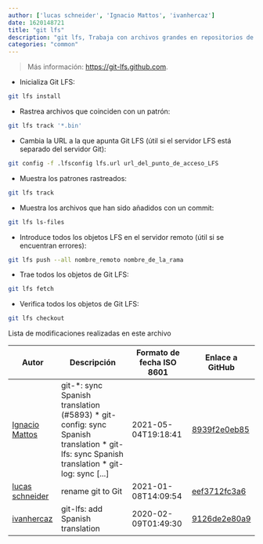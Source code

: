 ```yaml
---
author: ['lucas schneider', 'Ignacio Mattos', 'ivanhercaz']
date: 1620148721
title: "git lfs"
description: "git lfs, Trabaja con archivos grandes en repositorios de Git."
categories: "common"
---
```

> Más información: <https://git-lfs.github.com>.

- Inicializa Git LFS:

```bash
git lfs install
```

- Rastrea archivos que coinciden con un patrón:

```bash
git lfs track '*.bin'
```

- Cambia la URL a la que apunta Git LFS (útil si el servidor LFS está separado del servidor Git):

```bash
git config -f .lfsconfig lfs.url url_del_punto_de_acceso_LFS
```

- Muestra los patrones rastreados:

```bash
git lfs track
```

- Muestra los archivos que han sido añadidos con un commit:

```bash
git lfs ls-files
```

- Introduce todos los objetos LFS en el servidor remoto (útil si se encuentran errores):

```bash
git lfs push --all nombre_remoto nombre_de_la_rama
```

- Trae todos los objetos de Git LFS:

```bash
git lfs fetch
```

- Verifica todos los objetos de Git LFS:

```bash
git lfs checkout
```
Lista de modificaciones realizadas en este archivo


Autor | Descripción | Formato de fecha ISO 8601 | Enlace a GitHub
------|-----|-----|-----
[Ignacio Mattos](mailto:69126302+Nacho-source@users.noreply.github.com) | git-*: sync Spanish translation (#5893) * git-config: sync Spanish translation * git-lfs: sync Spanish translation * git-log: sync [...] | 2021-05-04T19:18:41 | [8939f2e0eb85](https://github.com/tldr-pages/tldr/commit/8939f2e0eb85647a75a20026281bd503614fa855)
[lucas schneider](mailto:casdpa@gmail.com) | rename git to Git | 2021-01-08T14:09:54 | [eef3712fc3a6](https://github.com/tldr-pages/tldr/commit/eef3712fc3a6a3774384b2e4ed934583c8349d75)
[ivanhercaz](mailto:ivan@ivanhercaz.com) | git-lfs: add Spanish translation | 2020-02-09T01:49:30 | [9126de2e80a9](https://github.com/tldr-pages/tldr/commit/9126de2e80a9ad8eb458199af714451c7be10238)

